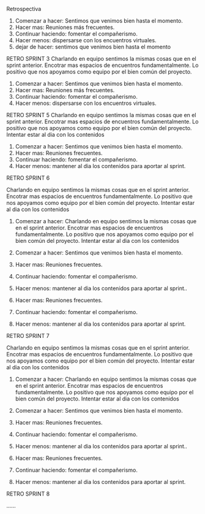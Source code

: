 Retrospectiva

1. Comenzar a hacer: Sentimos que venimos bien hasta el momento.
2. Hacer mas: Reuniones más frecuentes.
3. Continuar haciendo: fomentar el compañerismo.
4. Hacer menos: dispersarse con los encuentros virtuales.
5. dejar de hacer: sentimos que venimos bien hasta el momento

RETRO SPRINT 3
Charlando en equipo sentimos la mismas cosas que en el sprint anterior. Encotrar mas espacios de encuentros fundamentalmente. Lo positivo que nos apoyamos como equipo por el bien común del proyecto.

1. Comenzar a hacer: Sentimos que venimos bien hasta el momento.
2. Hacer mas: Reuniones más frecuentes.
3. Continuar haciendo: fomentar el compañerismo.
4. Hacer menos: dispersarse con los encuentros virtuales.

RETRO SPRINT 5
Charlando en equipo sentimos la mismas cosas que en el sprint anterior. Encotrar mas espacios de encuentros fundamentalmente. Lo positivo que nos apoyamos como equipo por el bien común del proyecto. Intentar estar al dia con los contenidos

1. Comenzar a hacer: Sentimos que venimos bien hasta el momento.
2. Hacer mas: Reuniones frecuentes.
3. Continuar haciendo: fomentar el compañerismo.
4. Hacer menos: mantener al dia los contenidos para aportar al sprint.

RETRO SPRINT 6

Charlando en equipo sentimos la mismas cosas que en el sprint anterior. Encotrar mas espacios de encuentros fundamentalmente. Lo positivo que nos apoyamos como equipo por el bien común del proyecto. Intentar estar al dia con los contenidos

1. Comenzar a hacer: Charlando en equipo sentimos la mismas cosas que en el sprint anterior. Encotrar mas espacios de encuentros fundamentalmente. Lo positivo que nos apoyamos como equipo por el bien común del proyecto. Intentar estar al dia con los contenidos

1. Comenzar a hacer: Sentimos que venimos bien hasta el momento.
2. Hacer mas: Reuniones frecuentes.
3. Continuar haciendo: fomentar el compañerismo.
4. Hacer menos: mantener al dia los contenidos para aportar al sprint..
2. Hacer mas: Reuniones frecuentes.
3. Continuar haciendo: fomentar el compañerismo.
4. Hacer menos: mantener al dia los contenidos para aportar al sprint.

RETRO SPRINT 7

Charlando en equipo sentimos la mismas cosas que en el sprint anterior. Encotrar mas espacios de encuentros fundamentalmente. Lo positivo que nos apoyamos como equipo por el bien común del proyecto. Intentar estar al dia con los contenidos

1. Comenzar a hacer: Charlando en equipo sentimos la mismas cosas que en el sprint anterior. Encotrar mas espacios de encuentros fundamentalmente. Lo positivo que nos apoyamos como equipo por el bien común del proyecto. Intentar estar al dia con los contenidos

1. Comenzar a hacer: Sentimos que venimos bien hasta el momento.
2. Hacer mas: Reuniones frecuentes.
3. Continuar haciendo: fomentar el compañerismo.
4. Hacer menos: mantener al dia los contenidos para aportar al sprint..
2. Hacer mas: Reuniones frecuentes.
3. Continuar haciendo: fomentar el compañerismo.
4. Hacer menos: mantener al dia los contenidos para aportar al sprint.

RETRO SPRINT 8

......

